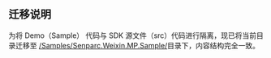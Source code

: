 ## 迁移说明

为将 Demo（Sample） 代码与 SDK 源文件（src）代码进行隔离，现已将当前目录迁移至 [/Samples/Senparc.Weixin.MP.Sample/](,,/../../Samples/Senparc.Weixin.MP.Sample/)目录下，内容结构完全一致。